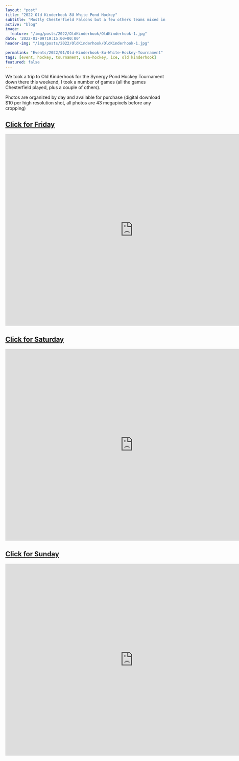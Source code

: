 ```yaml
---
layout: "post"
title: "2022 Old Kinderhook 8U White Pond Hockey"
subtitle: "Mostly Chesterfield Falcons but a few others teams mixed in as well"
active: "blog"
image:
  feature: "/img/posts/2022/OldKinderhook/OldKinderhook-1.jpg"
date: '2022-01-09T19:15:00+00:00'
header-img: "/img/posts/2022/OldKinderhook/OldKinderhook-1.jpg"

permalink: "Events/2022/01/Old-Kinderhook-8u-White-Hockey-Tournament"
tags: [event, hockey, tournament, usa-hockey, ice, old kinderhook]
featured: false
---
```


We took a trip to Old Kinderhook for the Synergy Pond Hockey Tournament down there this weekend, I took a number of games (all the games Chesterfield played, plus a couple of others).

Photos are organized by day and available for purchase (digital download $10 per high resolution shot, all photos are 43 megapixels before any cropping)

## [Click for Friday](https://photos.rainbowmarks.com/2022/Hockey/Old-Kinderhook/Old-Kinderhook-172022/)

<iframe src="https://photos.rainbowmarks.com/frame/slideshow?key=N9F6Qc&speed=3&transition=fade&autoStart=1&captions=0&navigation=0&playButton=0&randomize=0&transitionSpeed=2" width="800" height="600" frameborder="no" scrolling="no"></iframe>

## [Click for Saturday](https://photos.rainbowmarks.com/2022/Hockey/Old-Kinderhook/Old-Kinderhook-182022)
<iframe src="https://photos.rainbowmarks.com/frame/slideshow?key=km2JZD&speed=3&transition=fade&autoStart=1&captions=0&navigation=0&playButton=0&randomize=0&transitionSpeed=2" width="800" height="600" frameborder="no" scrolling="no"></iframe>

## [Click for Sunday](https://photos.rainbowmarks.com/2022/Hockey/Old-Kinderhook/Old-Kinderhook-192022/)
<iframe src="https://photos.rainbowmarks.com/frame/slideshow?key=NxPpkt&speed=3&transition=fade&autoStart=1&captions=0&navigation=0&playButton=0&randomize=0&transitionSpeed=2" width="800" height="600" frameborder="no" scrolling="no"></iframe>


